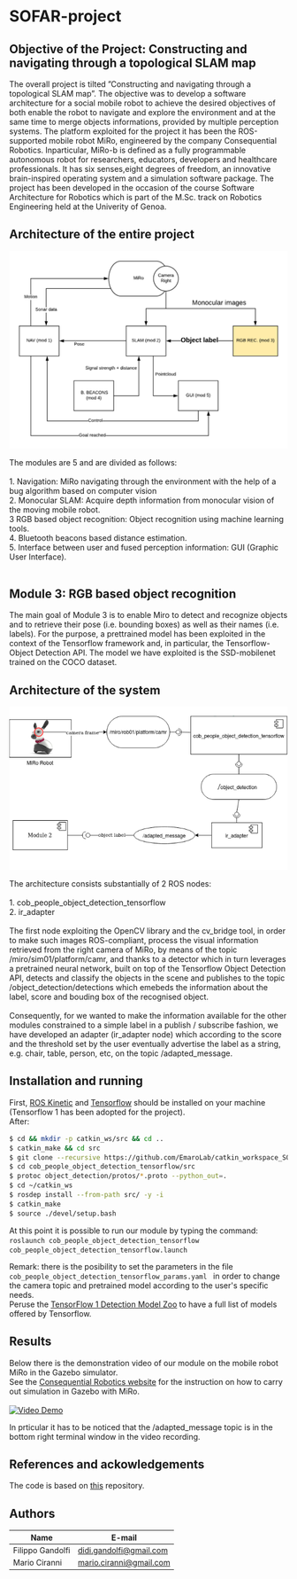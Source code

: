 # SOFAR-project
## Objective of the Project: Constructing and navigating through a topological SLAM map
The overall project is tilted ”Constructing and navigating through a topological SLAM map”. The objective was to develop a software architecture for a social mobile robot to achieve the desired objectives of both enable the robot to navigate and explore the environment and at the same time to merge objects informations, provided by multiple perception systems.
The platform exploited for the project it has been the ROS-supported mobile robot  MiRo,  engineered  by  the  company  Consequential  Robotics. 
Inparticular,  MiRo-b  is  defined  as  a  fully  programmable  autonomous  robot  for researchers, educators, developers and healthcare professionals. It has six senses,eight degrees of freedom, an innovative brain-inspired operating system and a simulation software package.
The project has been developed in the occasion of the course Software Architecture for Robotics which is part of the M.Sc. track on Robotics Engineering held at the Univerity of Genoa.
## Architecture of the entire project
<p align="center"> 
<img src="Diagram.png">
</p>
The modules are 5 and are divided as follows:<br/><br/>
    1. Navigation: MiRo navigating through the environment with the help of a bug algorithm based on computer vision<br/>
    2. Monocular SLAM: Acquire depth information from monocular vision of the moving mobile robot.<br/>
    3 RGB based object recognition: Object recognition using machine learning tools.<br/>
    4. Bluetooth beacons based distance estimation. <br/>
    5. Interface between user and fused perception information:  GUI (Graphic User Interface).<br/><br/>

## Module 3: RGB based object recognition
The main goal of Module 3 is to enable Miro to detect and recognize objects and to retrieve their pose (i.e.  bounding boxes) as well as their names (i.e.  labels). For the purpose, a prettrained model has been exploited in the context of the Tensorflow framework and, in particular, the Tensorflow-Object Detection API. The model we have exploited is the SSD-mobilenet trained on the COCO dataset.

## Architecture of the system
<p align="center"> 
<img src="Modulo3_diagram(2).png">
</p>
The architecture consists substantially of 2 ROS nodes:<br/><br/>
1. cob_people_object_detection_tensorflow<br/>
2. ir_adapter<br/><br/>
The first node exploiting the OpenCV library and the cv_bridge tool, in order to make such images ROS-compliant, process the visual information retrieved from the right camera of MiRo, by means of the topic /miro/sim01/platform/camr, and thanks to a detector which in turn leverages a pretrained neural network, built on top of the Tensorflow Object Detection API, detects and classify the objects in the scene and publishes to the topic /object_detection/detections which emebeds the information about the label, score and bouding box of the recognised object.<br/><br/>
Consequently, for we wanted to make the information available for the other modules constrained to a simple label in a publish / subscribe fashion, we have developed an adapter (ir_adapter node) which according to the score and the threshold set by the user eventually advertise the label as a string, e.g. chair, table, person, etc, on the topic /adapted_message.<br/>

## Installation and running
First, [ROS Kinetic](http://wiki.ros.org/kinetic/Installation/Ubuntu) and [Tensorflow](https://www.tensorflow.org/install/pip) should be installed on your machine (Tensorflow 1 has been adopted for the project).<br/>
After:<br/>

```bash
$ cd && mkdir -p catkin_ws/src && cd ..
$ catkin_make && cd src
$ git clone --recursive https://github.com/EmaroLab/catkin_workspace_SOFAR_semantic_slam/tree/Module3
$ cd cob_people_object_detection_tensorflow/src
$ protoc object_detection/protos/*.proto --python_out=.
$ cd ~/catkin_ws
$ rosdep install --from-path src/ -y -i
$ catkin_make
$ source ./devel/setup.bash
```
At this point it is possible to run our module by typing the command:<br/> ```roslaunch cob_people_object_detection_tensorflow cob_people_object_detection_tensorflow.launch```

Remark: there is the posibility to set the parameters in the file 
```cob_people_object_detection_tensorflow_params.yaml ``` in order to change the camera topic and pretrained model according to the user's specific needs.<br/>
Peruse the [TensorFlow 1 Detection Model Zoo](https://github.com/tensorflow/models/blob/master/research/object_detection/g3doc/tf1_detection_zoo.md) to have a full list of models offered by Tensorflow.

## Results
Below there is the demonstration video of our module on the mobile robot MiRo in the Gazebo simulator.<br/>
See the [Consequential Robotics website](http://labs.consequentialrobotics.com/) for the instruction on how to carry out simulation in Gazebo with MiRo.<br/><br/>
[![Video Demo](https://img.youtube.com/vi/Q-gqG0p4f_U/0.jpg)](https://www.youtube.com/watch?v=Q-gqG0p4f_U&feature=youtu.be)<br/>

In prticular it has to be noticed that the /adapted_message topic is in the bottom right terminal window in the video recording.

## References and ackowledgements
The code is based on [this](https://github.com/cagbal/ros_people_object_detection_tensorflow) repository.<br/>
## Authors
| Name | E-mail |
|------|--------|
| Filippo Gandolfi | didi.gandolfi@gmail.com |
| Mario Ciranni | mario.ciranni@gmail.com |

